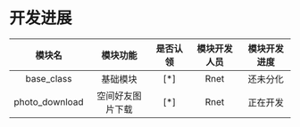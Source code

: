 # 开发进展
模块名 | 模块功能 | 是否认领 | 模块开发人员 | 模块开发进度
:-: | :-: | :-: | :-: | :-:
base\_class | 基础模块 | [\*] | Rnet | 还未分化
photo\_download | 空间好友图片下载 | [\*] | Rnet | 正在开发
